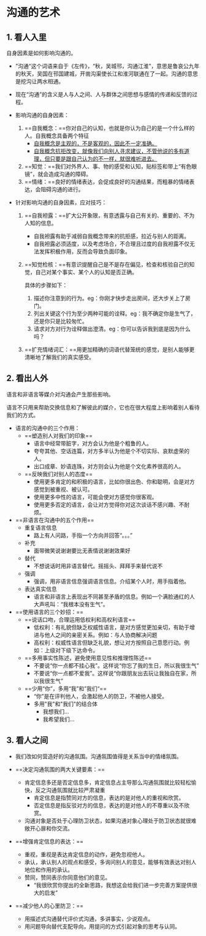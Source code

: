 # 沟通的艺术

## 1. 看人入里

自身因素是如何影响沟通的。

* ”沟通“这个词语来自于《左传》，“秋，吴城邗，沟通江淮”，意思是鲁哀公九年的秋天，吴国在邗国建城，开凿沟渠使长江和淮河联通在了一起。沟通的意思是挖沟让两水相通。

* 现在“沟通”的含义是人与人之间、人与群体之间思想与感情的传递和反馈的过程。
* 影响沟通的自身因素：
  1. ==自我概念：==你对自己的认知，也就是你认为自己的是一个什么样的人。自我概念具备两个特征
     * <u>自我概念是主观的，不是客观的，因此不一定准确。</u>
     * <u>自我概念抗拒改变，就像我们向别人寻求建议，不管他说的多有道理，但只要是跟自己认为的不一样，就很难听进去。</u>
  2. ==知觉：==我们对外界人、事、物的感受和认知，贴标签和带上“有色眼镜”，就会造成沟通的障碍。
  3. ==情绪：==良好的情绪表达，会促成良好的沟通结果，而粗暴的情绪表达，会阻碍沟通的进行。
* 针对影响沟通的自身因素，应对技巧：
  1. ==自我袒露：==扩大公开象限，有意透露与自己有关的、重要的、不为人知的信息。
     
     * 自我袒露有助于减弱自我概念带来的抗拒感，拉近与别人的距离。
     * 自我袒露必须适度，以及考虑场合，不合理且过度的自我袒露不仅无法发挥积极作用，反而会导致负面印象。
     
  2. ==知觉检核：==有意识提醒自己是不是存在偏见，检查和核验自己的知觉，自己对某个事实、某个人的认知是否正确。

     具体的步骤如下：

     1. 描述你注意到的行为。eg：你刚才快步走出房间，还大步关上了房门。
     2. 列出关键这个行为至少两种可能的诠释。eg：我不确定你是生气了，还是你只是比较匆忙。
     3. 请求对方对行为诠释做出澄清。eg：你可以告诉我到底是因为什么吗？

  3. ==扩充情绪词汇：==用更加精确的词语代替笼统的感觉，是别人能够更清晰地了解我们的真实感受。

## 2. 看出人外

语言和非语言等媒介对沟通会产生那些影响。

语言不只用来帮助交换信息和了解彼此的媒介，它也在很大程度上影响着别人看待我们的方式。

* 语言的沟通中的三个作用：
  * ==塑造别人对我们的印象==
    * 语言中经常带脏字，对方会认为他是个粗鲁的人。
    * 夸夸其他、空话连篇，对方多半认为他是个不切实际、哀默虚荣的人。
    * 出口成章、妙语连珠，对方则会认为他是个文化素养很高的人。
  * ==反映我们对别人的态度==
    * 使用更多肯定的和积极的语言，比如你很出色、你和聪明，会是对方感觉到被重视、被认可。
    * 使用更多中性的语言，可能会使对方感觉你很客观。
    * 使用更多否定的语言，会让对方觉得你对这次谈话不感兴趣、不耐烦。
* ==非语言在沟通中的五个作用==
  * 重复语言信息
    * 路上有人问路，手指一个方向并回答“。。。”
  * 补充
    * 面带微笑说谢谢要比无表情说谢谢效果好
  * 替代
    * 不想说话时用非语言替代。摇摇头、拜拜手来替代说不
  * 强调
    * 强调，用非语言信息强调语言信息。介绍某个人时，用手指着他。
  * 表达真实信息
    * 语言和非语言上表现出不同甚至矛盾的信息。例如一个满脸通红的人大声吼叫：“我根本没有生气”。
* ==使用语言的三个妙招：==
  * ==说话口吻，合理运用低权利和高权利语言==
    * 低权利：有礼貌但缺乏权威性语言，是对方感觉更加亲切，有助于增进与他人之间的亲密关系。例如：与人协商解决问题
    * 高权利：权威性语言但缺乏礼貌，想让对方按照自己意愿行动。例如：上级对下级下达命令。
  * ==多用事实性陈述，避免使用意见性和推理性陈述==
    * 不要说“你一点都不挂心我”。这样说“你忘了我的生日，所以我很生气”
    * 不要说“你一点都不爱我”。这样说“你跟朋友出去玩让我独自在家，所以我很生气”
  * ==少用“你”，多用“我”和”我们“==
    * “你”是在评判他人，会激起他人的防卫，不被他人接受。
    * 多用"我"和"我们"的结合体
      * 我想我们...
      * 我希望我们...

## 3. 看人之间

* 我们改如何营造好的沟通氛围。沟通氛围值得是关系当中的情绪氛围。
* ==决定沟通氛围的两大关键要素：==
  * 肯定信息多还是否定信息多，肯定信息占主导那么沟通氛围就比较轻松愉快，反之沟通氛围就比较严肃凝重
    * 肯定信息是指赞同对方的信息，表达的是对他人的重视和欣赏。
    * 否定信息是指反驳对方的信息，表达的是对他人的不尊重以及不欣赏。
  * 沟通对象是否处于心理防卫状态，如果沟通对象心理处于防卫状态就很难敞开心扉和你交流。
* ==增强肯定信息的表达：==
  * 重视，重视是表达肯定信息的动作，避免忽视他人。
  * 承认，承认别人的观点和感受，多询问别人的意见，能够有效表达对别人地位和作用的承认。
  * 赞同，赞同表示你同意他们的意见。
    * “我很欣赏你提出的全新思路，我想这会给我们进一步完善方案提供很大的启发”

* ==减少他人的心里防卫：==
  * 用描述式沟通替代评价式沟通，多讲事实，少说观点。
  * 用问题导向替代支配导向，用提问的方式引起对象的思考与认同。